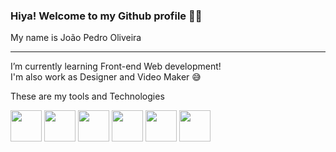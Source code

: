 ### Hiya! Welcome to my Github profile 🖖🏼

My name is João Pedro Oliveira

<hr>

I’m currently learning Front-end Web development! <br>
I'm also work as Designer and Video Maker 😅

These are my tools and Technologies

<span>
<img src="https://cdn.jsdelivr.net/gh/devicons/devicon/icons/git/git-original.svg" width="50px" height="50px"/>
<span>
<img src="https://cdn.jsdelivr.net/gh/devicons/devicon/icons/html5/html5-original.svg" width="50px" height="50px"/>
<span>
<img src="https://cdn.jsdelivr.net/gh/devicons/devicon/icons/css3/css3-original.svg" width="50px" height="50px"/>
<span>
<img src="https://cdn.jsdelivr.net/gh/devicons/devicon/icons/javascript/javascript-plain.svg" width="50px" height="50px"/>
<span>
<img src="https://cdn.jsdelivr.net/gh/devicons/devicon/icons/photoshop/photoshop-plain.svg" width="50px" height="50px"/>
<span>  
<img src="https://cdn.jsdelivr.net/gh/devicons/devicon/icons/premierepro/premierepro-plain.svg" width="50px" height="50px"/>





<!--
**pesantxs/pesantxs** is a ✨ _special_ ✨ repository because its `README.md` (this file) appears on your GitHub profile.

Here are some ideas to get you started:

- 🔭 I’m currently working on ...
- 🌱 I’m currently learning ...
- 👯 I’m looking to collaborate on ...
- 🤔 I’m looking for help with ...
- 💬 Ask me about ...
- 📫 How to reach me: ...
- 😄 Pronouns: ...
- ⚡ Fun fact: ...
-->
